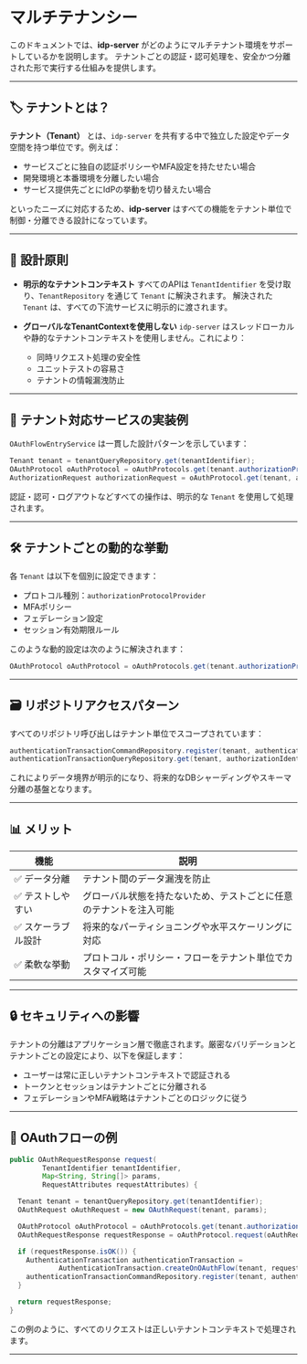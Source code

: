 # マルチテナンシー

このドキュメントでは、**idp-server** がどのようにマルチテナント環境をサポートしているかを説明します。
テナントごとの認証・認可処理を、安全かつ分離された形で実行する仕組みを提供します。

---

## 🏷️ テナントとは？

**テナント（Tenant）** とは、`idp-server` を共有する中で独立した設定やデータ空間を持つ単位です。例えば：

* サービスごとに独自の認証ポリシーやMFA設定を持たせたい場合
* 開発環境と本番環境を分離したい場合
* サービス提供先ごとにIdPの挙動を切り替えたい場合

といったニーズに対応するため、**idp-server** はすべての機能をテナント単位で制御・分離できる設計になっています。

---

## 🧱 設計原則

* **明示的なテナントコンテキスト**
  すべてのAPIは `TenantIdentifier` を受け取り、`TenantRepository` を通じて `Tenant` に解決されます。
  解決された `Tenant` は、すべての下流サービスに明示的に渡されます。

* **グローバルなTenantContextを使用しない**
  `idp-server` はスレッドローカルや静的なテナントコンテキストを使用しません。これにより：

    * 同時リクエスト処理の安全性
    * ユニットテストの容易さ
    * テナントの情報漏洩防止

---

## 🧭 テナント対応サービスの実装例

`OAuthFlowEntryService` は一貫した設計パターンを示しています：

```java
Tenant tenant = tenantQueryRepository.get(tenantIdentifier);
OAuthProtocol oAuthProtocol = oAuthProtocols.get(tenant.authorizationProtocolProvider());
AuthorizationRequest authorizationRequest = oAuthProtocol.get(tenant, authorizationRequestIdentifier);
```

認証・認可・ログアウトなどすべての操作は、明示的な `Tenant` を使用して処理されます。

---

## 🛠 テナントごとの動的な挙動

各 `Tenant` は以下を個別に設定できます：

* プロトコル種別：`authorizationProtocolProvider`
* MFAポリシー
* フェデレーション設定
* セッション有効期限ルール

このような動的設定は次のように解決されます：

```java
OAuthProtocol oAuthProtocol = oAuthProtocols.get(tenant.authorizationProtocolProvider());
```

---

## 🗃 リポジトリアクセスパターン

すべてのリポジトリ呼び出しはテナント単位でスコープされています：

```java
authenticationTransactionCommandRepository.register(tenant, authenticationTransaction);
authenticationTransactionQueryRepository.get(tenant, authorizationIdentifier);
```

これによりデータ境界が明示的になり、将来的なDBシャーディングやスキーマ分離の基盤となります。

---

## 📊 メリット

| 機能         | 説明                                |
|------------|-----------------------------------|
| ✅ データ分離    | テナント間のデータ漏洩を防止                    |
| ✅ テストしやすい  | グローバル状態を持たないため、テストごとに任意のテナントを注入可能 |
| ✅ スケーラブル設計 | 将来的なパーティショニングや水平スケーリングに対応         |
| ✅ 柔軟な挙動    | プロトコル・ポリシー・フローをテナント単位でカスタマイズ可能    |

---

## 🔒 セキュリティへの影響

テナントの分離はアプリケーション層で徹底されます。厳密なバリデーションとテナントごとの設定により、以下を保証します：

* ユーザーは常に正しいテナントコンテキストで認証される
* トークンとセッションはテナントごとに分離される
* フェデレーションやMFA戦略はテナントごとのロジックに従う

---

## 🧩 OAuthフローの例

```java
public OAuthRequestResponse request(
        TenantIdentifier tenantIdentifier,
        Map<String, String[]> params,
        RequestAttributes requestAttributes) {

  Tenant tenant = tenantQueryRepository.get(tenantIdentifier);
  OAuthRequest oAuthRequest = new OAuthRequest(tenant, params);

  OAuthProtocol oAuthProtocol = oAuthProtocols.get(tenant.authorizationProvider());
  OAuthRequestResponse requestResponse = oAuthProtocol.request(oAuthRequest);

  if (requestResponse.isOK()) {
    AuthenticationTransaction authenticationTransaction =
            AuthenticationTransaction.createOnOAuthFlow(tenant, requestResponse);
    authenticationTransactionCommandRepository.register(tenant, authenticationTransaction);
  }

  return requestResponse;
}
```

この例のように、すべてのリクエストは正しいテナントコンテキストで処理されます。

---

